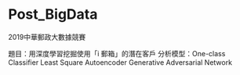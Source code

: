 # Post_BigData
2019中華郵政大數據競賽

題目：用深度學習挖掘使用「i 郵箱」的潛在客戶
分析模型：One-class Classifier Least Square Autoencoder Generative Adversarial Network
